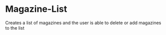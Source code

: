 # Magazine-List
Creates a list of magazines and the user is able to delete or add magazines to the list
